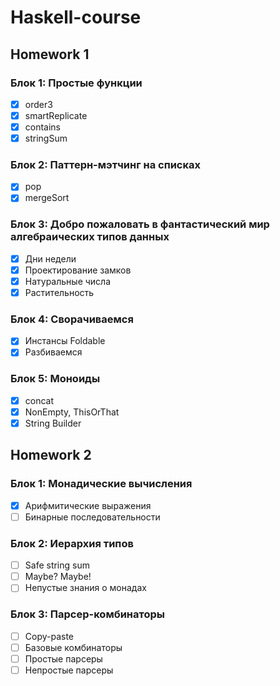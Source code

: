 # Haskell-course
## Homework 1
### Блок 1: Простые функции
- [x] order3
- [x] smartReplicate
- [x] contains
- [x] stringSum

### Блок 2: Паттерн-мэтчинг на списках
- [x] pop
- [x] mergeSort

### Блок 3: Добро пожаловать в фантастический мир алгебраических типов данных
- [x] Дни недели
- [x] Проектирование замков
- [x] Натуральные числа
- [x] Растительность

### Блок 4: Сворачиваемся
- [x] Инстансы Foldable
- [x] Разбиваемся

### Блок 5: Моноиды
- [x] concat
- [x] NonEmpty, ThisOrThat
- [x] String Builder

## Homework 2
### Блок 1: Монадические вычисления
- [x] Арифмитические выражения
- [ ] Бинарные последовательности

### Блок 2: Иерархия типов
- [ ] Safe string sum
- [ ] Maybe? Maybe!
- [ ] Непустые знания о монадах

### Блок 3: Парсер-комбинаторы
- [ ] Copy-paste
- [ ] Базовые комбинаторы
- [ ] Простые парсеры
- [ ] Непростые парсеры